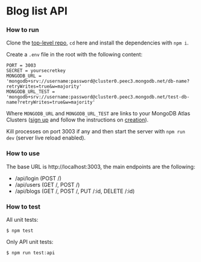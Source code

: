 # Blog list API

### How to run

Clone the [top-level repo](https://github.com/dgrishajev/fso-submissions), `cd` here and install the dependencies with `npm i`.

Create a `.env` file in the root with the following content:
```
PORT = 3003
SECRET = yoursecretkey
MONGODB_URL = 'mongodb+srv://username:password@cluster0.peec3.mongodb.net/db-name?retryWrites=true&w=majority'
MONGODB_URL_TEST = 'mongodb+srv://username:password@cluster0.peec3.mongodb.net/test-db-name?retryWrites=true&w=majority'
```
Where `MONGODB_URL` and `MONGODB_URL_TEST` are links to your MongoDB Atlas Clusters ([sign up](https://www.mongodb.com/cloud/atlas/register) and follow the instructions on [creation](https://docs.atlas.mongodb.com/tutorial/create-new-cluster)).

Kill processes on port 3003 if any and then start the server with `npm run dev` (server live reload enabled).

### How to use

The base URL is http://localhost:3003, the main endpoints are the following:

* /api/login (POST /)
* /api/users (GET /, POST /)
* /api/blogs (GET /, POST /, PUT /:id, DELETE /:id)

### How to test

All unit tests:

```
$ npm test
```

Only API unit tests:

```
$ npm run test:api
```
